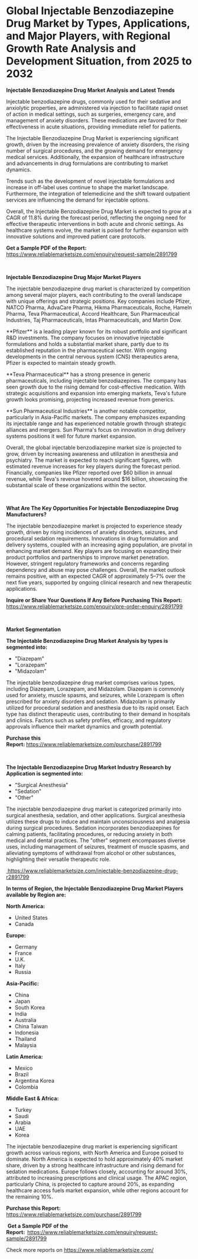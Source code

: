 <p><h1>Global Injectable Benzodiazepine Drug Market by Types, Applications, and Major Players, with Regional Growth Rate Analysis and Development Situation, from 2025 to 2032</h1></p><p><strong>Injectable Benzodiazepine Drug Market Analysis and Latest Trends</strong></p>
<p><p>Injectable benzodiazepine drugs, commonly used for their sedative and anxiolytic properties, are administered via injection to facilitate rapid onset of action in medical settings, such as surgeries, emergency care, and management of anxiety disorders. These medications are favored for their effectiveness in acute situations, providing immediate relief for patients.</p><p>The Injectable Benzodiazepine Drug Market is experiencing significant growth, driven by the increasing prevalence of anxiety disorders, the rising number of surgical procedures, and the growing demand for emergency medical services. Additionally, the expansion of healthcare infrastructure and advancements in drug formulations are contributing to market dynamics. </p><p>Trends such as the development of novel injectable formulations and increase in off-label uses continue to shape the market landscape. Furthermore, the integration of telemedicine and the shift toward outpatient services are influencing the demand for injectable options.</p><p>Overall, the Injectable Benzodiazepine Drug Market is expected to grow at a CAGR of 11.8% during the forecast period, reflecting the ongoing need for effective therapeutic interventions in both acute and chronic settings. As healthcare systems evolve, the market is poised for further expansion with innovative solutions and improved patient care protocols.</p></p>
<p><strong>Get a Sample PDF of the Report:&nbsp;</strong> <a href="https://www.reliablemarketsize.com/enquiry/request-sample/2891799?utm_campaign=2875&utm_medium=2&utm_source=Github&utm_content=ia&utm_term=14032025&utm_id=injectable-benzodiazepine-drug">https://www.reliablemarketsize.com/enquiry/request-sample/2891799</a></p>
<p>&nbsp;</p>
<p><strong>Injectable Benzodiazepine Drug Major Market Players</strong></p>
<p><p>The injectable benzodiazepine drug market is characterized by competition among several major players, each contributing to the overall landscape with unique offerings and strategic positions. Key companies include Pfizer, NATCO Pharma, AdvaCare Pharma, Hikma Pharmaceuticals, Roche, Hameln Pharma, Teva Pharmaceutical, Accord Healthcare, Sun Pharmaceutical Industries, Taj Pharmaceuticals, Intas Pharmaceuticals, and Martin Dow.</p><p>**Pfizer** is a leading player known for its robust portfolio and significant R&D investments. The company focuses on innovative injectable formulations and holds a substantial market share, partly due to its established reputation in the pharmaceutical sector. With ongoing developments in the central nervous system (CNS) therapeutics arena, Pfizer is expected to maintain steady growth.</p><p>**Teva Pharmaceutical** has a strong presence in generic pharmaceuticals, including injectable benzodiazepines. The company has seen growth due to the rising demand for cost-effective medication. With strategic acquisitions and expansion into emerging markets, Teva's future growth looks promising, projecting increased revenue from generics.</p><p>**Sun Pharmaceutical Industries** is another notable competitor, particularly in Asia-Pacific markets. The company emphasizes expanding its injectable range and has experienced notable growth through strategic alliances and mergers. Sun Pharma's focus on innovation in drug delivery systems positions it well for future market expansion.</p><p>Overall, the global injectable benzodiazepine market size is projected to grow, driven by increasing awareness and utilization in anesthesia and psychiatry. The market is expected to reach significant figures, with estimated revenue increases for key players during the forecast period. Financially, companies like Pfizer reported over $60 billion in annual revenue, while Teva's revenue hovered around $16 billion, showcasing the substantial scale of these organizations within the sector.</p></p>
<p>&nbsp;</p>
<p><strong>What Are The Key Opportunities For Injectable Benzodiazepine Drug Manufacturers?</strong></p>
<p><p>The injectable benzodiazepine market is projected to experience steady growth, driven by rising incidences of anxiety disorders, seizures, and procedural sedation requirements. Innovations in drug formulation and delivery systems, coupled with an increasing aging population, are pivotal in enhancing market demand. Key players are focusing on expanding their product portfolios and partnerships to improve market penetration. However, stringent regulatory frameworks and concerns regarding dependency and abuse may pose challenges. Overall, the market outlook remains positive, with an expected CAGR of approximately 5–7% over the next five years, supported by ongoing clinical research and new therapeutic applications.</p></p>
<p><strong>Inquire or Share Your Questions If Any Before Purchasing This Report:</strong> <a href="https://www.reliablemarketsize.com/enquiry/pre-order-enquiry/2891799?utm_campaign=2875&utm_medium=2&utm_source=Github&utm_content=ia&utm_term=14032025&utm_id=injectable-benzodiazepine-drug">https://www.reliablemarketsize.com/enquiry/pre-order-enquiry/2891799</a></p>
<p>&nbsp;</p>
<p><strong>Market Segmentation</strong></p>
<p><strong>The Injectable Benzodiazepine Drug Market Analysis by types is segmented into:</strong></p>
<p><ul><li>"Diazepam"</li><li>"Lorazepam"</li><li>"Midazolam"</li></ul></p>
<p><p>The injectable benzodiazepine drug market comprises various types, including Diazepam, Lorazepam, and Midazolam. Diazepam is commonly used for anxiety, muscle spasms, and seizures, while Lorazepam is often prescribed for anxiety disorders and sedation. Midazolam is primarily utilized for procedural sedation and anesthesia due to its rapid onset. Each type has distinct therapeutic uses, contributing to their demand in hospitals and clinics. Factors such as safety profiles, efficacy, and regulatory approvals influence their market dynamics and growth potential.</p></p>
<p><strong>Purchase this Report:&nbsp;</strong><a href="https://www.reliablemarketsize.com/purchase/2891799?utm_campaign=2875&utm_medium=2&utm_source=Github&utm_content=ia&utm_term=14032025&utm_id=injectable-benzodiazepine-drug">https://www.reliablemarketsize.com/purchase/2891799</a></p>
<p>&nbsp;</p>
<p><strong>The Injectable Benzodiazepine Drug Market Industry Research by Application is segmented into:</strong></p>
<p><ul><li>"Surgical Anesthesia"</li><li>"Sedation"</li><li>"Other"</li></ul></p>
<p><p>The injectable benzodiazepine drug market is categorized primarily into surgical anesthesia, sedation, and other applications. Surgical anesthesia utilizes these drugs to induce and maintain unconsciousness and analgesia during surgical procedures. Sedation incorporates benzodiazepines for calming patients, facilitating procedures, or reducing anxiety in both medical and dental practices. The "other" segment encompasses diverse uses, including management of seizures, treatment of muscle spasms, and alleviating symptoms of withdrawal from alcohol or other substances, highlighting their versatile therapeutic role.</p></p>
<p><a href="https://www.reliablemarketsize.com/injectable-benzodiazepine-drug-r2891799?utm_campaign=2875&utm_medium=2&utm_source=Github&utm_content=ia&utm_term=14032025&utm_id=injectable-benzodiazepine-drug">&nbsp;https://www.reliablemarketsize.com/injectable-benzodiazepine-drug-r2891799</a></p>
<p><strong>In terms of Region, the Injectable Benzodiazepine Drug Market Players available by Region are:</strong></p>
<p>
    <p> <strong> North America: </strong>
        <ul>
            <li>United States</li>
            <li>Canada</li>
        </ul>
        </p> 
    <p> <strong> Europe: </strong>
        <ul>
            <li>Germany</li>
            <li>France</li>
            <li>U.K.</li>
            <li>Italy</li>
            <li>Russia</li>
        </ul>
        </p> 
    <p> <strong> Asia-Pacific: </strong>
        <ul>
            <li>China</li>
            <li>Japan</li>
            <li>South Korea</li>
            <li>India</li>
            <li>Australia</li>
            <li>China Taiwan</li>
            <li>Indonesia</li>
            <li>Thailand</li>
            <li>Malaysia</li>
        </ul>
        </p> 
    <p> <strong> Latin America: </strong>
        <ul>
            <li>Mexico</li>
            <li>Brazil</li>
            <li>Argentina Korea</li>
            <li>Colombia</li>
        </ul>
        </p> 
    <p> <strong> Middle East & Africa: </strong>
        <ul>
            <li>Turkey</li>
            <li>Saudi</li>
            <li>Arabia</li>
            <li>UAE</li>
            <li>Korea</li>
        </ul>
    </p>
    </p>
<p><p>The injectable benzodiazepine drug market is experiencing significant growth across various regions, with North America and Europe poised to dominate. North America is expected to hold approximately 40% market share, driven by a strong healthcare infrastructure and rising demand for sedation medications. Europe follows closely, accounting for around 30%, attributed to increasing prescriptions and clinical usage. The APAC region, particularly China, is projected to capture around 20%, as expanding healthcare access fuels market expansion, while other regions account for the remaining 10%.</p></p>
<p><strong>Purchase this Report: </strong><a href="https://www.reliablemarketsize.com/purchase/2891799?utm_campaign=2875&utm_medium=2&utm_source=Github&utm_content=ia&utm_term=14032025&utm_id=injectable-benzodiazepine-drug">https://www.reliablemarketsize.com/purchase/2891799</a></p>
<p>&nbsp;<strong>Get a Sample PDF of the Report:&nbsp;&nbsp;</strong><a href="https://www.reliablemarketsize.com/enquiry/request-sample/2891799?utm_campaign=2875&utm_medium=2&utm_source=Github&utm_content=ia&utm_term=14032025&utm_id=injectable-benzodiazepine-drug">https://www.reliablemarketsize.com/enquiry/request-sample/2891799</a></p>
<p><strong></strong></p>
<p>Check more reports on <a href="https://www.reliablemarketsize.com/?utm_campaign=2875&utm_medium=2&utm_source=Github&utm_content=ia&utm_term=14032025&utm_id=injectable-benzodiazepine-drug">https://www.reliablemarketsize.com/</a></p>